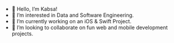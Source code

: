 - 👋 Hello, I’m Kabsa!
- 👀 I’m interested in Data and Software Engineering. 
- 🌱 I’m currently working on an iOS & Swift Project.       
- 💞️ I’m looking to collaborate on fun web and mobile development projects. 
      
   
<!---
KabsaA/KabsaA is a ✨ special ✨ repository because its `README.md` (this file) appears on your GitHub profile.
You can click the Preview link to take a look at your changes.     
--->  
 
